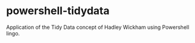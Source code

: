 # powershell-tidydata
Application of the Tidy Data concept of Hadley Wickham using Powershell lingo.
